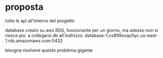 # proposta
tutte le api all'interno del progetto 

database creato su aws RDS, funzionante per un giorno, ma adesso non si riesce piu' a collegarsi
db all'indirizzo: database-1.cs899svqo5yc.us-east-1.rds.amazonaws.com:5432

bisogna risolvere questo problema gigante
